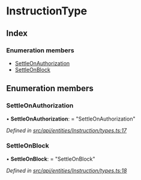 # InstructionType

## Index

### Enumeration members

* [SettleOnAuthorization](instructiontype.md#settleonauthorization)
* [SettleOnBlock](instructiontype.md#settleonblock)

## Enumeration members

### SettleOnAuthorization

• **SettleOnAuthorization**: = "SettleOnAuthorization"

_Defined in_ [_src/api/entities/Instruction/types.ts:17_](https://github.com/PolymathNetwork/polymesh-sdk/blob/5b409784/src/api/entities/Instruction/types.ts#L17)

### SettleOnBlock

• **SettleOnBlock**: = "SettleOnBlock"

_Defined in_ [_src/api/entities/Instruction/types.ts:18_](https://github.com/PolymathNetwork/polymesh-sdk/blob/5b409784/src/api/entities/Instruction/types.ts#L18)

